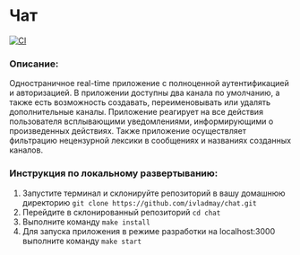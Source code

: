 # Чат

[![CI](https://github.com/ivladmay/chat/actions/workflows/CI.yml/badge.svg)](https://github.com/ivladmay/chat/actions/workflows/CI.yml)

### Описание:

Одностраничное real-time приложение с полноценной аутентификацией и авторизацией. В приложении доступны два канала по умолчанию, а также есть возможность создавать, переименовывать или удалять дополнительные каналы. Приложение реагирует на все действия пользователя всплывающими уведомлениями, информирующими о произведенных действиях. Также приложение осуществляет фильтрацию нецензурной лексики в сообщениях и названиях созданных каналов.

### Инструкция по локальному развертыванию:

1. Запустите терминал и склонируйте репозиторий в вашу домашнюю директорию
   `git clone https://github.com/ivladmay/chat.git`
2. Перейдите в склонированный репозиторий `cd chat`
3. Выполните команду `make install`
4. Для запуска приложения в режиме разработки на localhost:3000 выполните команду `make start`
